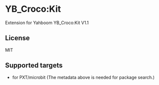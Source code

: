 # YB_Croco:Kit

Extension for Yahboom YB_Croco:Kit V1.1

## License

MIT

## Supported targets

* for PXT/microbit
(The metadata above is needed for package search.)
